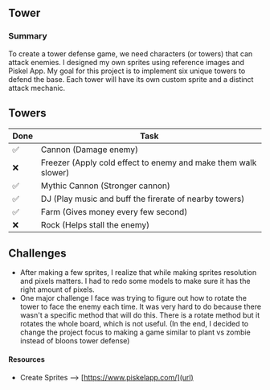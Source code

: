 ## Tower
### Summary

To create a tower defense game, we need characters (or towers) that can attack enemies. I designed my own sprites using reference images and Piskel App. My goal for this project is to implement six unique towers to defend the base. Each tower will have its own custom sprite and a distinct attack mechanic.

## Towers
| Done | Task |
| ----------- | ----------- |
| ✅ | Cannon (Damage enemy)|
| ❌ | Freezer (Apply cold effect to enemy and make them walk slower)|
| ✅ | Mythic Cannon (Stronger cannon)|
| ✅ | DJ (Play music and buff the firerate of nearby towers)|
| ✅ | Farm (Gives money every few second)|
| ❌ | Rock (Helps stall the enemy)|

## Challenges
- After making a few sprites, I realize that while making sprites resolution and pixels matters. I had to redo some models to make sure it has the right amount of pixels.
- One major challenge I face was trying to figure out how to rotate the tower to face the enemy each time. It was very hard to do because there wasn't a specific method that will do this. There is a rotate method but it rotates the whole board, which is not useful. (In the end, I decided to change the project focus to making a game similar to plant vs zombie instead of bloons tower defense)

  
#### Resources
- Create Sprites --> [https://www.piskelapp.com/](url)

